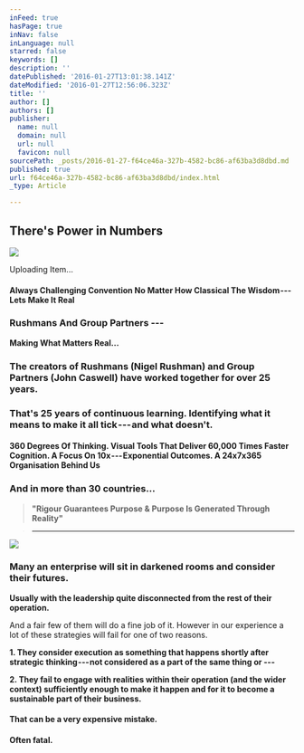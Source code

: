 ```yaml
---
inFeed: true
hasPage: true
inNav: false
inLanguage: null
starred: false
keywords: []
description: ''
datePublished: '2016-01-27T13:01:38.141Z'
dateModified: '2016-01-27T12:56:06.323Z'
title: ''
author: []
authors: []
publisher:
  name: null
  domain: null
  url: null
  favicon: null
sourcePath: _posts/2016-01-27-f64ce46a-327b-4582-bc86-af63ba3d8dbd.md
published: true
url: f64ce46a-327b-4582-bc86-af63ba3d8dbd/index.html
_type: Article

---
```

## There's Power in Numbers
![](https://imgflo.herokuapp.com/graph/vahj1ThiexotieMo/51d46aebf3834ba371a52a58f8ffd16f/passthrough.png?height=600&input=https%3A%2F%2Fthe-grid-user-content.s3-us-west-2.amazonaws.com%2F00ec5cf7-1a84-452a-a3a9-64f612f97857.png)

Uploading Item...

#### Always Challenging Convention No Matter How Classical The Wisdom --- Lets Make It Real

### Rushmans And Group Partners ---

**Making What Matters Real...**

### The creators of Rushmans (Nigel Rushman) and Group Partners (John Caswell) have worked together for over 25 years.

### That's 25 years of continuous learning. Identifying what it means to make it all tick --- and what doesn't.

#### 360 Degrees Of Thinking. Visual Tools That Deliver 60,000 Times Faster Cognition. A Focus On 10x --- Exponential Outcomes. A 24x7x365 Organisation Behind Us

### And in more than 30 countries...

> **"Rigour Guarantees Purpose & Purpose Is Generated Through Reality"**

> ****

![](https://s3-us-west-2.amazonaws.com/the-grid-img/p/f88f8270a61452b2f92ff015d3f80fa96c38e097.png)

### Many an enterprise will sit in darkened rooms and consider their futures.

**Usually with the leadership quite disconnected from the rest of their operation.**

And a fair few of them will do a fine job of it. However in our experience a lot of these strategies will fail for one of two reasons.

**1\. They consider execution as something that happens shortly after strategic thinking --- not considered as a part of the same thing or ---**

**2\. They fail to engage with realities within their operation (and the wider context) sufficiently enough to make it happen and for it to become a sustainable part of their business.**

#### That can be a very expensive mistake.

#### Often fatal.